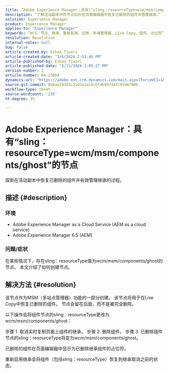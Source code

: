 ```yaml
---
title: “Adobe Experience Manager：具有\"sling：resourceType=wcm/msm/components/ghost\"的节点
description: “了解活动副本中的节点如何在页面编辑器中恢复已删除的组件并管理继承。”
solution: Experience Manager
product: Experience Manager
applies-to: "Experience Manager"
keywords: “KCS、节点、继承、重新启用、还原、多端管理器、Live Copy、组件、占位符”
resolution: Resolution
internal-notes: null
bug: false
article-created-by: Eshaa Tiwari
article-created-date: "3/6/2024 2:53:46 PM"
article-published-by: Eshaa Tiwari
article-published-date: "3/11/2024 2:05:27 PM"
version-number: 2
article-number: KA-23664
dynamics-url: "https://adobe-ent.crm.dynamics.com/main.aspx?forceUCI=1&pagetype=entityrecord&etn=knowledgearticle&id=5deea651-c9db-ee11-904d-6045bd006b4b"
source-git-commit: 8b6ae103d5c21d3a2a14cbf4b99744fc034b700b
workflow-type: tm+mt
source-wordcount: '235'
ht-degree: 3%

---
```


# Adobe Experience Manager：具有“sling：resourceType=wcm/msm/components/ghost”的节点


探索在活动副本中恢复已删除的组件并有效管理继承的过程。

## 描述 {#description}


### 环境

- Adobe Experience Manager as a Cloud Service (AEM as a cloud service)
- Adobe Experience Manager 6.5 (AEM)


### 问题/症状

在某些情况下，存在sling：resourceType值为wcm/msm/components/ghost的节点。 本文介绍了如何创建节点。


## 解决方法 {#resolution}


该节点作为MSM（多站点管理器）功能的一部分创建。 该节点将用于在Live Copy中恢复已删除的组件。 节点会留在后面，而不是被完全删除。

以下操作会将组件节点的sling：resourceType更改为wcm/msm/components/ghost：

步骤 1. 取消实时复制页面上组件的继承。
步骤 2. 删除组件。
步骤 3. 已删除组件节点的sling：resourceType将变为wcm/msm/components/ghost。

已删除的组件在页面编辑器中显示为已删除继承组件的占位符。

重新启用继承会将组件（包括sling：resourceType）恢复到继承取消之前的状态。
